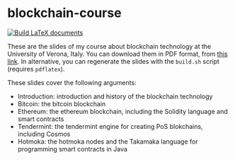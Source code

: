 # blockchain-course

[![Build LaTeX documents](https://github.com/spoto/blockchain-course/workflows/Build%20LaTeX%20documents/badge.svg)](https://github.com/spoto/blockchain-course/actions)

These are the slides of my course about blockchain technology at the
University of Verona, Italy.
You can download them in PDF format, from
<a href="https://www.dropbox.com/sh/w0pz4betj0wqurq/AACPpBQNkJhGGiX7u2xDu9yUa?dl=0">this link</a>.
In alternative, you can regenerate the slides with the <code>build.sh</code> script
(requires <code>pdflatex</code>).

These slides cover the following arguments:

* Introduction: introduction and history of the blockchain technology
* Bitcoin: the bitcoin blockchain
* Ethereum: the ethereum blockchain, including the Solidity language and smart contracts
* Tendermint: the tendermint engine for creating PoS blokchains, including Cosmos
* Hotmoka: the hotmoka nodes and the Takamaka language for programming smart contracts in Java

